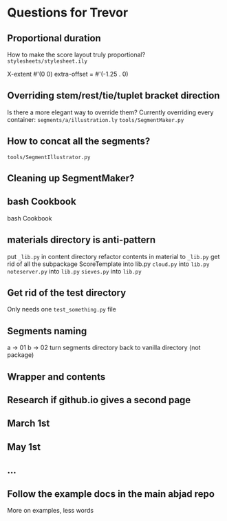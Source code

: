 # Questions for Trevor

## Proportional duration
How to make the score layout truly proportional?
`stylesheets/stylesheet.ily`

X-extent #'(0 0)
extra-offset = #'(-1.25 . 0)

## Overriding stem/rest/tie/tuplet bracket direction
Is there a more elegant way to override them?
Currently overriding every container:
`segments/a/illustration.ly`
`tools/SegmentMaker.py`

## How to concat all the segments?
`tools/SegmentIllustrator.py`

## Cleaning up SegmentMaker?

## bash Cookbook
bash Cookbook

## materials directory is anti-pattern
put `_lib.py` in content directory
refactor contents in material to `_lib.py`
get rid of all the subpackage
ScoreTemplate into lib.py
`cloud.py` into `lib.py`
`noteserver.py` into `lib.py`
`sieves.py` into `lib.py`

## Get rid of the test directory
Only needs one `test_something.py` file

## Segments naming
a -> 01
b -> 02
turn segments directory back to vanilla directory (not package)

## Wrapper and contents

## Research if github.io gives a second page

## March 1st
## May 1st
## ...

## Follow the example docs in the main abjad repo
More on examples, less words
